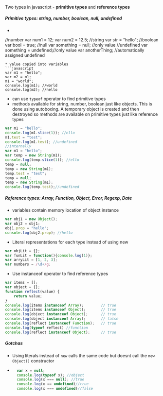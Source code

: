 Two types in javascript - **primitive types** and **reference types** 

##### Primitive types: string, number, boolean, null, undefined
  * ```javascript
  //number
  var num1 = 12;
  var num2 = 12.5;
  //string
  var str = "hello";
  //boolean
  var bool = true;
  //null
  var something = null; //only value 
  //undefined
  var something = undefined;//only value
  var anotherThing; //automatically assigned undefined
  ```
  * value copied into variables
  ```javascript
  var m1 = "hello";
  var m2 = m1;
  m1 = "world";
  console.log(m1); //world
  console.log(m2); //hello
  ```
  * can use `typeof` operator to find primitive types
  * methods available for string, number, boolean just like objects. This is done using autoboxing. A temporary object is created and then destroyed so methods are available on primitive types just like reference types
  ```javascript
  var m1 = "hello";
  console.log(m1.slice(1)); //ello
  m1.test = "test";
  console.log(m1.test); //undefined
  //internally
  var m1 = "hello";
  var temp = new String(m1);
  console.log(temp.slice(1)); //ello
  temp = null;
  temp = new String(m1);
  temp.test = "test";
  temp = null;
  temp = new String(m1);
  console.log(temp.test);//undefined
  ```


##### Reference types: Array, Function, Object, Error, Regexp, Date
  * variables contain memory location of object instance
  ```javascript
  var obj1 = new Object();
  var obj2 = obj1;
  obj1.prop = "hello";
  console.log(obj2.prop); //hello
  ```
  * Literal representations for each type instead of using new
  ```javascript
  var objLit = {};
  var funLit = function(){console.log(1)};
  var arryLit = [1, 2, 3];
  var numbers = /\d+/g;
  ```
  * Use instanceof operator to find reference types
  ```javascript
  var items = [];
  var object = {};
  function reflect(value) {
      return value;
  }
  console.log(items instanceof Array);        // true
  console.log(items instanceof Object);       // true
  console.log(object instanceof Object);      // true
  console.log(object instanceof Array);       // false
  console.log(reflect instanceof Function);   // true
  console.log(typeof reflect) //function
  console.log(reflect instanceof Object);     // true
  ```


##### Gotchas
  * Using literals instead of  `new` calls the same code but doesnt call the `new Object()` constructor

  * ```javascript 
      var x = null;
      console.log(typeof x); //object
      console.log(x === null); //true
      console.log(x == undefined)//true
      console.log(x === undefined)//false
    ``` 
